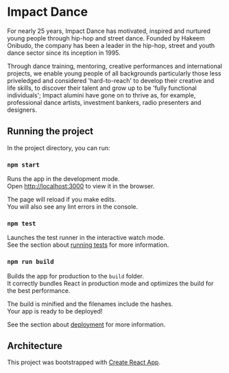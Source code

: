 # Impact Dance
For nearly 25 years, Impact Dance has motivated, inspired and nurtured young people through hip-hop and street dance. Founded by Hakeem
Onibudo, the company has been a leader in the hip-hop, street and youth dance sector since its inception in 1995.

Through dance training, mentoring, creative performances and international projects, we enable young people of all backgrounds particularly
those less priveledged and considered 'hard-to-reach' to develop their creative and life skills, to discover their talent and grow up
to be 'fully functional individuals'; Impact alumini have gone on to thrive as, for example, professional dance artists, investment bankers,
radio presenters and designers.

## Running the project

In the project directory, you can run:

### `npm start`

Runs the app in the development mode.<br>
Open [http://localhost:3000](http://localhost:3000) to view it in the browser.

The page will reload if you make edits.<br>
You will also see any lint errors in the console.

### `npm test`

Launches the test runner in the interactive watch mode.<br>
See the section about [running tests](https://facebook.github.io/create-react-app/docs/running-tests) for more information.

### `npm run build`

Builds the app for production to the `build` folder.<br>
It correctly bundles React in production mode and optimizes the build for the best performance.

The build is minified and the filenames include the hashes.<br>
Your app is ready to be deployed!

See the section about [deployment](https://facebook.github.io/create-react-app/docs/deployment) for more information.

## Architecture

This project was bootstrapped with [Create React App](https://github.com/facebook/create-react-app).


